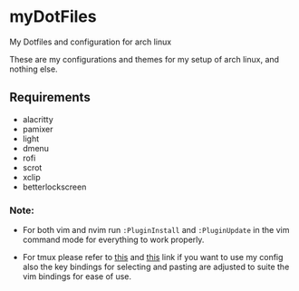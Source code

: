 # myDotFiles
My Dotfiles and configuration for arch linux

These are my configurations and themes for my setup of arch linux, and nothing else.

## Requirements
- alacritty
- pamixer
- light
- dmenu
- rofi
- scrot
- xclip
- betterlockscreen

### Note:
- For both vim and nvim run `:PluginInstall` and `:PluginUpdate` in the vim command mode for everything to work properly.

- For tmux please refer to [this](https://github.com/tmux-plugins/tpm) and [this](https://www.nordtheme.com/docs/ports/tmux/installation) link if you want to use my config also the key bindings for selecting and pasting are adjusted to suite the vim bindings for ease of use.
